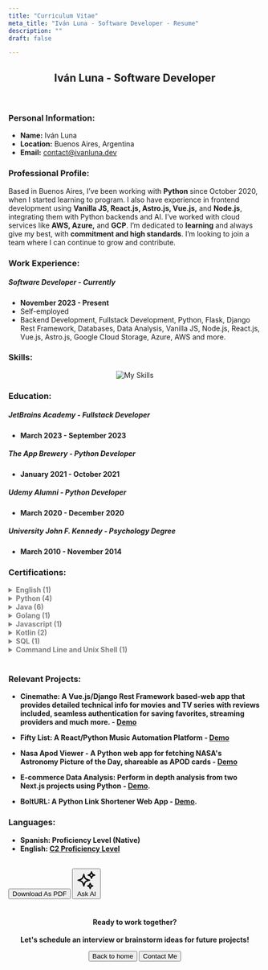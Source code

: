 ```yaml
---
title: "Curriculum Vitae"
meta_title: "Iván Luna - Software Developer - Resume"
description: ""
draft: false

---
```

<div style="text-align: center;">
  <h2>Iván Luna - Software Developer</h2>
</div>
<br>

### Personal Information:
- **Name:** Iván Luna
- **Location:** Buenos Aires, Argentina
- **Email:** [contact@ivanluna.dev](mailto:contact@ivanluna.dev)

### Professional Profile:

Based in Buenos Aires, I’ve been working with **Python** since October 2020, when I started learning to program. I also have experience in frontend development using **Vanilla JS, React.js, Astro.js, Vue.js,** and **Node.js**, integrating them with Python backends and AI. I’ve worked with cloud services like **AWS, Azure,** and **GCP**. I’m dedicated to **learning** and always give my best, with **commitment and high standards**. I’m looking to join a team where I can continue to grow and contribute.

### Work Experience:

##### Software Developer - Currently
- **November 2023 - Present**
- Self-employed
- Backend Development, Fullstack Development, Python, Flask, Django Rest Framework, Databases, Data Analysis, Vanilla JS, Node.js, React.js, Vue.js, Astro.js, Google Cloud Storage, Azure, AWS and more.

### Skills:

<div align="center">  

  <img src="/images/assets/stack.png" alt="My Skills">

</div>


### Education:

##### JetBrains Academy - Fullstack Developer
- **March 2023 - September 2023**

##### The App Brewery - Python Developer
- **January 2021 - October 2021**

##### Udemy Alumni - Python Developer
- **March 2020 - December 2020**

##### University John F. Kennedy - Psychology Degree
- **March 2010 - November 2014**

### Certifications:
<b>
<details>
  <summary style="color: grey;">English (1)</summary>

- C2 Proficient:  
  - Issued by: EF International Language Centers  
  - Date of Issue: September 2023  
  - [Certificate](https://www.efset.org/cert/d4vAsK)
</details>

<details>
  <summary style="color: grey;">Python (4)</summary>

- Python Core:
  - Issued by: JetBrains Academy  
  - Date of Issue: August 2023  
  - [Certificate](https://hyperskill.org/certificates/51e65420-93f0-40b6-a65c-f7907d22b6af.pdf)

- SQL With Python:  
  - Issued by: Hyperskill  
  - Date of Issue: August 2023  
  - [Certificate](https://hyperskill.org/certificates/fc57ab6c-889d-40ae-957e-3f74c3338ba2.pdf)

- Introduction To Data Science:  
  - Issued by: Hyperskill  
  - Date of Issue: July 2023  
  - [Certificate](https://hyperskill.org/certificates/eab039fb-ab39-40ef-8bdf-272705c1d35d.pdf)

- Introduction To Python  
  - Issued by: Hyperskill  
  - Date of Issue: July 2023  
  - [Certificate](https://hyperskill.org/certificates/99da3922-3555-4b3a-b111-70a02e279d6f.pdf)
</details>

<details>
  <summary style="color: grey;">Java (6)</summary>

- Spring Security for Java Backend Developers  
  - Issued by: JetBrains Academy  
  - Date of Issue: September 2023  
  - [Certificate](https://hyperskill.org/certificates/ff20f638-acd5-4f75-8659-c7e21a08735a.pdf) 

- Java Backend Developer  
  - Issued by: JetBrains Academy  
  - Date of Issue: September 2023  
  - [Certificate](https://hyperskill.org/certificates/d430b05a-41d5-4371-9623-adf9206fa496.pdf)  

- Java Core  
  - Issued by: JetBrains Academy  
  - Date of Issue: September 2023  
  - [Certificate](https://hyperskill.org/certificates/5224398c-7dbc-4553-8447-0aced982ead1.pdf)  

- Java Desktop Application Developer  
  - Issued by: JetBrains Academy  
  - Date of Issue: September 2023  
  - [Certificate](https://hyperskill.org/certificates/22b5284d-5d34-4fc3-858f-b46a0a1738d9.pdf)

- Java Developer  
  - Issued by: JetBrains Academy  
  - Date of Issue: September 2023  
  - [Certificate](https://hyperskill.org/certificates/577ca8b9-bd43-4fea-8983-ae6b3b4823d4.pdf) 

- Introduction To Java  
  - Issued by: Hyperskill  
  - Date of Issue: July 2023  
  - [Certificate](https://hyperskill.org/certificates/7aa60db2-49fe-4e51-afa9-9556530f856c.pdf) 
</details>

<details>
  <summary style="color: grey;">Golang (1)</summary>

- Introduction To Golang  
  - Issued by: JetBrains Academy  
  - Date of Issue: August 2023  
  - [Certificate](https://hyperskill.org/certificates/0b905758-d367-4ea9-9b57-d0f91f0606bf.pdf)
</details>

<details>
  <summary style="color: grey;">Javascript (1)</summary>

- Introduction To Javascript  
  - Issued by: Hyperskill  
  - Date of Issue: July 2023  
  - [Certificate](https://hyperskill.org/certificates/516dcb3e-e609-4c41-810a-2ed550794c82.pdf)
</details>

<details>
  <summary style="color: grey;">Kotlin (2)</summary>

- Kotlin Core  
  - Issued by: JetBrains Academy  
  - Date of Issue: September 2023  
  - [Certificate](https://hyperskill.org/certificates/fee931c2-b7ba-4d78-a0ba-eea5f17e1568.pdf)

- Kotlin Developer  
  - Issued by: JetBrains Academy  
  - Date of Issue: September 2023  
  - [Certificate](https://hyperskill.org/certificates/0792f898-83d9-465c-a7ce-eb5df2736d15.pdf)  
</details>

<details>
  <summary style="color: grey;">SQL (1)</summary>

- Introduction to SQL  
  - Issued by: Hyperskill  
  - Date of Issue: July 2023  
  - [Certificate](https://hyperskill.org/certificates/466808f5-58d6-4fa9-b73a-00b3e2d2d898.pdfjects)
</details>

<details>
  <summary style="color: grey;">Command Line and Unix Shell (1)</summary>

- Command Line and Unix Shell  
  - Issued by: Hyperskill  
  - Date of Issue: August 2023  
  - [Certificate](https://hyperskill.org/certificates/5d7dc626-255c-46d3-afc6-288aedf371e6.pdf)
</details>
<b>

<br>

### Relevant Projects:

- Cinemathe: A Vue.js/Django Rest Framework based-web app that provides detailed technical info for movies and TV series with reviews included, seamless authentication for saving favorites, streaming providers and much more. - [Demo](https://ivanluna.dev/projects/post-cinemathe)

- Fifty List: A React/Python Music Automation Platform - [Demo](https://ivanluna.dev/projects/post-reactpython-fiftylist)

- Nasa Apod Viewer - A Python web app for fetching NASA's Astronomy Picture of the Day, shareable as APOD cards - [Demo](https://ivanluna.dev/projects/post-nasa-apod-viewer/)

- E-commerce Data Analysis: Perform in depth analysis from two Next.js projects using Python - [Demo](https://ivanluna.dev/projects/post-python-ecommerce).

- BoltURL: A Python Link Shortener Web App - [Demo](https://ivanluna.dev/projects/post-python-bolturl).

### Languages:
- Spanish: Proficiency Level (Native)
- English: [C2 Proficiency Level](https://www.efset.org/cert/d4vAsK)

<br>
<div class="flex justify-center">
  <button class="btn btn-primary mx-2" onclick="downloadPDF('/pdf/ivan-luna-software-developer-resume-eng.pdf', 'ivan-luna-resume.pdf');">
    Download As PDF
  </button>
  <button id="openAIChatBtn" class="btn btn-primary inline-flex items-center gap-2 mx-2">
    <svg xmlns="http://www.w3.org/2000/svg" fill="none" viewBox="0 0 24 24" stroke-width="1.5" stroke="currentColor" class="size-5">
      <path stroke-linecap="round" stroke-linejoin="round" d="M9.813 15.904 9 18.75l-.813-2.846a4.5 4.5 0 0 0-3.09-3.09L2.25 12l2.846-.813a4.5 4.5 0 0 0 3.09-3.09L9 5.25l.813 2.846a4.5 4.5 0 0 0 3.09 3.09L15.75 12l-2.846.813a4.5 4.5 0 0 0-3.09 3.09ZM18.259 8.715 18 9.75l-.259-1.035a3.375 3.375 0 0 0-2.455-2.456L14.25 6l1.036-.259a3.375 3.375 0 0 0 2.455-2.456L18 2.25l.259 1.035a3.375 3.375 0 0 0 2.456 2.456L21.75 6l-1.035.259a3.375 3.375 0 0 0-2.456 2.456ZM16.894 20.567 16.5 21.75l-.394-1.183a2.25 2.25 0 0 0-1.423-1.423L13.5 18.75l1.183-.394a2.25 2.25 0 0 0 1.423-1.423l.394-1.183.394 1.183a2.25 2.25 0 0 0 1.423 1.423l1.183.394-1.183.394a2.25 2.25 0 0 0-1.423 1.423Z" />
    </svg>
    Ask AI
  </button>
</div>




<script>
function downloadPDF(pdfPath, fileName) {
  var link = document.createElement('a');
  link.href = pdfPath;
  link.download = fileName;
  document.body.appendChild(link);
  link.click();
  document.body.removeChild(link);
}
</script>

<div style="text-align: center;">
  <br>
  <h4>Ready to work together?</h4>
  <p>Let's schedule an interview or brainstorm ideas for future projects!</p>
    <div class="flex justify-between">
        <button class="btn btn-primary" onclick="window.location.href='/';">Back to home</button>
        <button class="btn btn-primary" onclick="window.location.href='/contact';">Contact Me</button>
    </div>
</div>
